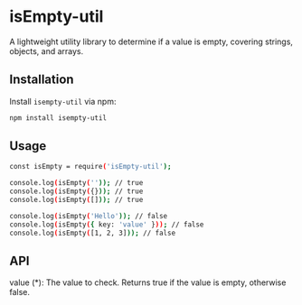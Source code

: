 # isEmpty-util

A lightweight utility library to determine if a value is empty, covering strings, objects, and arrays.

## Installation

Install `isempty-util` via npm:

```bash
npm install isempty-util
 ```

## Usage

```bash
const isEmpty = require('isEmpty-util');

console.log(isEmpty('')); // true
console.log(isEmpty({})); // true
console.log(isEmpty([])); // true

console.log(isEmpty('Hello')); // false
console.log(isEmpty({ key: 'value' })); // false
console.log(isEmpty([1, 2, 3])); // false
```

## API

value (*): The value to check.
Returns true if the value is empty, otherwise false.
